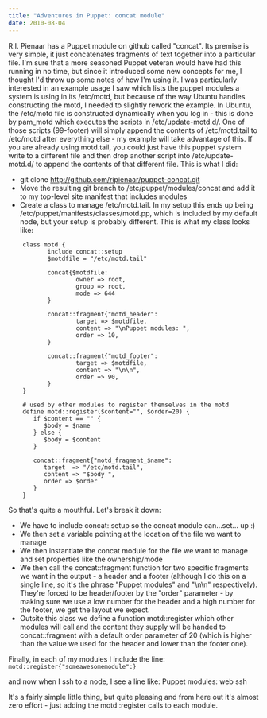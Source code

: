 ```yaml
---
title: "Adventures in Puppet: concat module"
date: 2010-08-04
---
```


R.I. Pienaar has a Puppet module on github called "concat". Its premise is very simple, it just concatenates fragments of text together into a particular file.
I'm sure that a more seasoned Puppet veteran would have had this running in no time, but since it introduced some new concepts for me, I thought I'd throw up some notes of how I'm using it. I was particularly interested in an example usage I saw which lists the puppet modules a system is using in its /etc/motd, but because of the way Ubuntu handles constructing the motd, I needed to slightly rework the example. In Ubuntu, the /etc/motd file is constructed dynamically when you log in - this is done by pam\_motd which executes the scripts in /etc/update-motd.d/. One of those scripts (99-footer) will simply append the contents of /etc/motd.tail to /etc/motd after everything else - my example will take advantage of this. If you are already using motd.tail, you could just have this puppet system write to a different file and then drop another script into /etc/update-motd.d/ to append the contents of that different file.
This is what I did:

 * git clone http://github.com/ripienaar/puppet-concat.git
 * Move the resulting git branch to /etc/puppet/modules/concat and add it to my top-level site manifest that includes modules
 * Create a class to manage /etc/motd.tail. In my setup this ends up being /etc/puppet/manifests/classes/motd.pp, which is included by my default node, but your setup is probably different. This is what my class looks like:

```puppet
    class motd {
           include concat::setup
           $motdfile = "/etc/motd.tail"

           concat{$motdfile:
                   owner => root,
                   group => root,
                   mode => 644
           }

           concat::fragment{"motd_header":
                   target => $motdfile,
                   content => "\nPuppet modules: ",
                   order => 10,
           }

           concat::fragment{"motd_footer":
                   target => $motdfile,
                   content => "\n\n",
                   order => 90,
           }
    }

    # used by other modules to register themselves in the motd
    define motd::register($content="", $order=20) {
       if $content == "" {
          $body = $name
       } else {
          $body = $content
       }

       concat::fragment{"motd_fragment_$name":
          target  => "/etc/motd.tail",
          content => "$body ",
          order => $order
       }
    }
```

So that's quite a mouthful. Let's break it down:
 * We have to include concat::setup so the concat module can...set... up :)
 * We then set a variable pointing at the location of the file we want to manage
 * We then instantiate the concat module for the file we want to manage and set properties like the ownership/mode
 * We then call the concat::fragment function for two specific fragments we want in the output - a header and a footer (although I do this on a single line, so it's the phrase "Puppet modules" and "\\n\\n" respectively). They're forced to be header/footer by the "order" parameter - by making sure we use a low number for the header and a high number for the footer, we get the layout we expect.
 * Outsite this class we define a function motd::register which other modules will call and the content they supply will be handed to concat::fragment with a default order parameter of 20 (which is higher than the value we used for the header and lower than the footer one).

Finally, in each of my modules I include the line:
    ```motd::register{"someawesomemodule":}```

and now when I ssh to a node, I see a line like:
    Puppet modules: web ssh

It's a fairly simple little thing, but quite pleasing and from here out it's almost zero effort - just adding the motd::register calls to each module.

